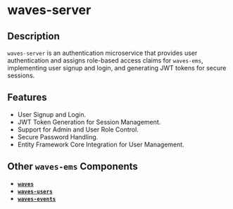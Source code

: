 # waves-server

## Description
`waves-server` is an authentication microservice that provides user authentication and assigns role-based access claims 
for `waves-ems`, implementing user signup and login, and generating JWT tokens for secure sessions.

## Features
- User Signup and Login.
- JWT Token Generation for Session Management.
- Support for Admin and User Role Control.
- Secure Password Handling.
- Entity Framework Core Integration for User Management.

## Other `waves-ems` Components
- [**`waves`**](https://github.com/AdwayB/waves)
- [**`waves-users`**](https://github.com/AdwayB/waves-users)
- [**`waves-events`**](https://github.com/AdwayB/waves-events)
